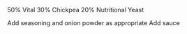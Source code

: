 50% Vital
30% Chickpea
20% Nutritional Yeast

Add seasoning and onion powder as appropriate
Add sauce